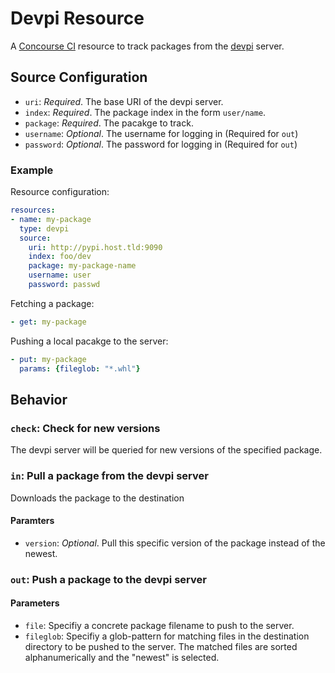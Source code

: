 # Devpi Resource

A [Concourse CI](http://concourse.ci) resource to track packages from the [devpi](http://doc.devpi.net/latest/) server.

## Source Configuration

* `uri`: *Required*. The base URI of the devpi server.
* `index`: *Required*. The package index in the form `user/name`.
* `package`: *Required*. The pacakge to track.
* `username`: *Optional*. The username for logging in (Required for `out`)
* `password`: *Optional*. The password for logging in (Required for `out`)

### Example

Resource configuration:

``` yaml
resources:
- name: my-package
  type: devpi
  source:
    uri: http://pypi.host.tld:9090
    index: foo/dev
    package: my-package-name
    username: user
    password: passwd
```

Fetching a package:

``` yaml
- get: my-package
```

Pushing a local pacakge to the server:

``` yaml
- put: my-package
  params: {fileglob: "*.whl"}
```

## Behavior

### `check`: Check for new versions

The devpi server will be queried for new versions of the specified package.


### `in`: Pull a package from the devpi server

Downloads the package to the destination

#### Paramters

* `version`: *Optional*. Pull this specific version of the package instead of the newest.


### `out`: Push a package to the devpi server

#### Parameters

* `file`: Specifiy a concrete package filename to push to the server.
* `fileglob`: Specifiy a glob-pattern for matching files in the destination directory to
  be pushed to the server. The matched files are sorted alphanumerically and the "newest" is
  selected.

